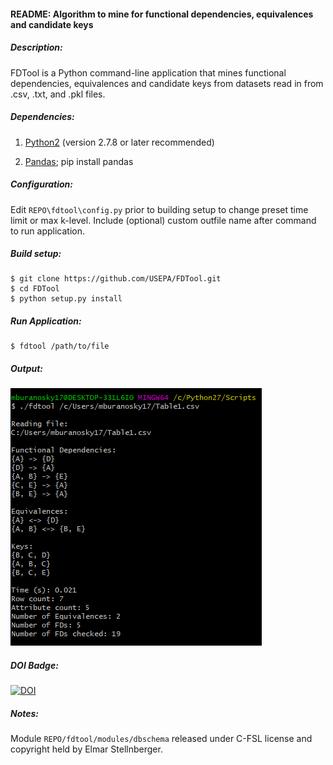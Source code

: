 #### README: Algorithm to mine for functional dependencies, equivalences and candidate keys

##### Description: 
FDTool is a Python command-line application that mines functional dependencies, equivalences and
candidate keys from datasets read in from .csv, .txt, and .pkl files.

##### Dependencies:

  1. [Python2](https://www.python.org/) (version 2.7.8 or later recommended)

  2. [Pandas](https://pandas.pydata.org/); pip install pandas

##### Configuration:

Edit ```REPO\fdtool\config.py``` prior to building setup to
change preset time limit or max k-level. Include (optional) custom outfile
name after command to run application.

##### Build setup:
```
$ git clone https://github.com/USEPA/FDTool.git
$ cd FDTool
$ python setup.py install
```

##### Run Application:
```	
$ fdtool /path/to/file
```

##### Output:
![output](images/sampleOutput.PNG)

##### DOI Badge:
[![DOI](https://zenodo.org/badge/DOI/10.5281/zenodo.3245414.svg)](https://doi.org/10.5281/zenodo.3245414)

##### Notes:
Module ```REPO/fdtool/modules/dbschema``` released under C-FSL license 
and copyright held by Elmar Stellnberger.





